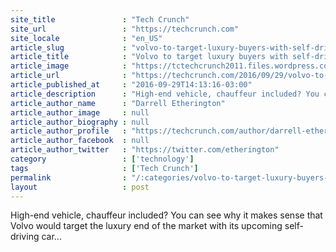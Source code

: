 ```yaml
---
site_title               : "Tech Crunch"
site_url                 : "https://techcrunch.com"
site_locale              : "en_US"
article_slug             : "volvo-to-target-luxury-buyers-with-self-driving-car-coming-in-5-years"
article_title            : "Volvo to target luxury buyers with self-driving car coming in 5 years"
article_image            : "https://tctechcrunch2011.files.wordpress.com/2016/09/196281_drive_me_the_world_s_most_ambitious_and_advanced_public_autonomous_driving.jpg?w=764&h=400&crop=1"
article_url              : "https://techcrunch.com/2016/09/29/volvo-to-target-luxury-buyers-with-self-driving-car-coming-in-5-years/"
article_published_at     : "2016-09-29T14:13:16-03:00"
article_description      : "High-end vehicle, chauffeur included? You can see why it makes sense that Volvo would target the luxury end of the market with its upcoming self-driving car..."
article_author_name      : "Darrell Etherington"
article_author_image     : null
article_author_biography : null
article_author_profile   : "https://techcrunch.com/author/darrell-etherington/"
article_author_facebook  : null
article_author_twitter   : "https://twitter.com/etherington"
category                 : ['technology']
tags                     : ['Tech Crunch']
permalink                : "/:categories/volvo-to-target-luxury-buyers-with-self-driving-car-coming-in-5-years/"
layout                   : post
---
```


High-end vehicle, chauffeur included? You can see why it makes sense that Volvo would target the luxury end of the market with its upcoming self-driving car...
